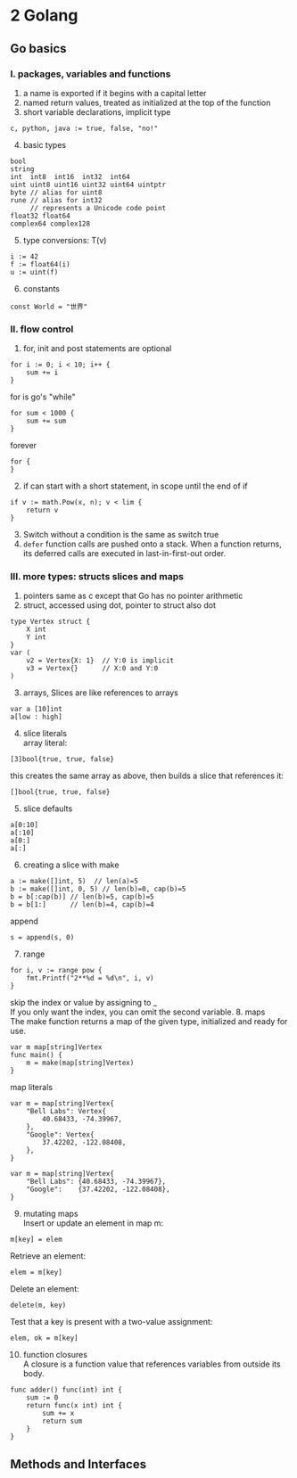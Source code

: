 # 2 Golang
## Go basics
### I. packages, variables and functions
1. a name is exported if it begins with a capital letter
2. named return values, treated as initialized at the top of the function
3. short variable declarations, implicit type
```
c, python, java := true, false, "no!"
```
4. basic types
```
bool
string
int  int8  int16  int32  int64
uint uint8 uint16 uint32 uint64 uintptr
byte // alias for uint8
rune // alias for int32
     // represents a Unicode code point
float32 float64
complex64 complex128
```
5. type conversions: T(v)
```
i := 42
f := float64(i)
u := uint(f)
```
6. constants
```
const World = "世界"
```
### II. flow control
1. for, init and post statements are optional
```
for i := 0; i < 10; i++ {
    sum += i
}
```
for is go's "while"
```
for sum < 1000 {
    sum += sum
}
```
forever
```
for {
}
```
2. if can start with a short statement, in scope until the end of if
```
if v := math.Pow(x, n); v < lim {
    return v
}
```
3. Switch without a condition is the same as switch true
4. `defer` function calls are pushed onto a stack. When a function returns, its deferred calls are executed in last-in-first-out order.
### III. more types: structs slices and maps
1. pointers same as c except that Go has no pointer arithmetic
2. struct, accessed using dot, pointer to struct also dot
```
type Vertex struct {
	X int
	Y int
}
var (
	v2 = Vertex{X: 1}  // Y:0 is implicit
	v3 = Vertex{}      // X:0 and Y:0
)
```
3. arrays, Slices are like references to arrays
```
var a [10]int
a[low : high]
```
4. slice literals\
array literal:
```
[3]bool{true, true, false}
```
this creates the same array as above, then builds a slice that references it:
```
[]bool{true, true, false}
```
5. slice defaults
```
a[0:10]
a[:10]
a[0:]
a[:]
```
6. creating a slice with make
```
a := make([]int, 5)  // len(a)=5
b := make([]int, 0, 5) // len(b)=0, cap(b)=5
b = b[:cap(b)] // len(b)=5, cap(b)=5
b = b[1:]      // len(b)=4, cap(b)=4
```
append
```
s = append(s, 0)
```
7. range
```
for i, v := range pow {
    fmt.Printf("2**%d = %d\n", i, v)
}
```
skip the index or value by assigning to _\
If you only want the index, you can omit the second variable.
8. maps\
The make function returns a map of the given type, initialized and ready for use.
```
var m map[string]Vertex
func main() {
	m = make(map[string]Vertex)
}
```
map literals
```
var m = map[string]Vertex{
	"Bell Labs": Vertex{
		40.68433, -74.39967,
	},
	"Google": Vertex{
		37.42202, -122.08408,
	},
}

var m = map[string]Vertex{
	"Bell Labs": {40.68433, -74.39967},
	"Google":    {37.42202, -122.08408},
}
```
9. mutating maps\
Insert or update an element in map m:
```
m[key] = elem
```
Retrieve an element:
```
elem = m[key]
```
Delete an element:
```
delete(m, key)
```
Test that a key is present with a two-value assignment:
```
elem, ok = m[key]
```
10. function closures\
A closure is a function value that references variables from outside its body.
```
func adder() func(int) int {
	sum := 0
	return func(x int) int {
		sum += x
		return sum
	}
}
```
## Methods and Interfaces